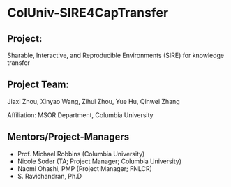 # ColUniv-SIRE4CapTransfer

## Project: 
Sharable, Interactive, and Reproducible Environments (SIRE) for knowledge transfer

## Project Team: 
Jiaxi Zhou,  Xinyao Wang, Zihui Zhou, Yue Hu, Qinwei Zhang

Affiliation: MSOR Department, Columbia University

## Mentors/Project-Managers
* Prof. Michael Robbins (Columbia University)
* Nicole Soder (TA; Project Manager; Columbia University)
* Naomi Ohashi, PMP (Project Manager; FNLCR)
* S. Ravichandran, Ph.D
